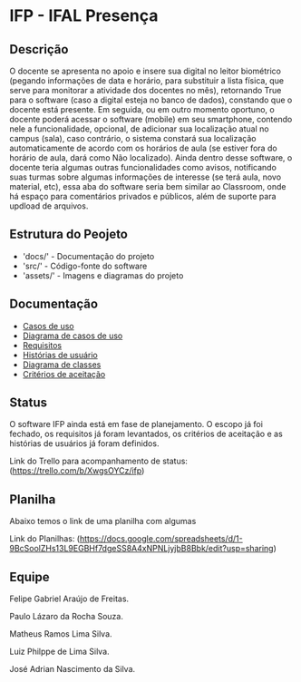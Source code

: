 # IFP - IFAL Presença
## Descrição
O docente se apresenta no apoio e insere sua digital no leitor biométrico (pegando informações de data e horário, para substituir a lista física, que serve para monitorar a atividade dos docentes no mês), retornando True para o software (caso a digital esteja no banco de dados), constando que o docente está presente. Em seguida, ou em outro momento oportuno, o docente poderá acessar o software (mobile) em seu smartphone, contendo nele a funcionalidade, opcional, de adicionar sua localização atual no campus (sala), caso contrário, o sistema constará sua localização automaticamente de acordo com os horários de aula (se estiver fora do horário de aula, dará como Não localizado). Ainda dentro desse software, o docente teria algumas outras funcionalidades como avisos, notificando suas turmas sobre algumas informações de interesse (se terá aula, novo material, etc), essa aba do software seria bem similar ao Classroom, onde há espaço para comentários privados e públicos, além de suporte para updload de arquivos.

## Estrutura do Peojeto
- 'docs/' - Documentação do projeto
- 'src/' - Código-fonte do software
- 'assets/' - Imagens e diagramas do projeto

## Documentação
- [Casos de uso](docs/casos_de_uso.md)
- [Diagrama de casos de uso](assets/diagrama_de_casos_de_uso.png)
- [Requisitos](assets/requisitos.png)
- [Histórias de usuário](assets/historias_de_usuario.jpg)
- [Diagrama de classes](assets\diagrama_de_classes.png)
- [Critérios de aceitação](assets\criterios_de_aceitacao.png)

## Status
O software IFP ainda está em fase de planejamento. O escopo já foi fechado, os requisitos já foram levantados, os critérios de aceitação e as histórias de usuários já foram definidos.

Link do Trello para acompanhamento de status: (https://trello.com/b/XwgsOYCz/ifp)

## Planilha
Abaixo temos o link de uma planilha com algumas

Link do Planilhas: (https://docs.google.com/spreadsheets/d/1-9BcSoolZHs13L9EGBHf7dgeSS8A4xNPNLjyjbB8Bbk/edit?usp=sharing)

## Equipe
Felipe Gabriel Araújo de Freitas.

Paulo Lázaro da Rocha Souza.

Matheus Ramos Lima Silva.

Luiz Philppe de Lima Silva.

José Adrian Nascimento da Silva.
